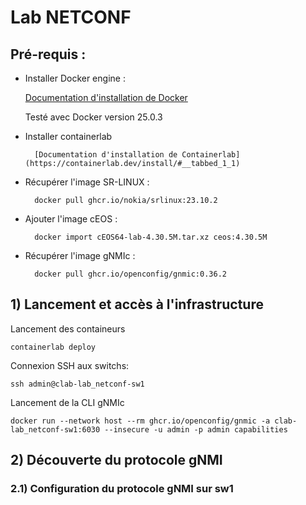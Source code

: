 # Lab NETCONF


## Pré-requis :

* Installer Docker engine :

    [Documentation d'installation de Docker](https://docs.docker.com/engine/install/ubuntu/)

    Testé avec Docker version 25.0.3

* Installer containerlab

        [Documentation d'installation de Containerlab](https://containerlab.dev/install/#__tabbed_1_1)

* Récupérer l'image SR-LINUX :

        docker pull ghcr.io/nokia/srlinux:23.10.2

* Ajouter l'image cEOS :

        docker import cEOS64-lab-4.30.5M.tar.xz ceos:4.30.5M

* Récupérer l'image gNMIc :

        docker pull ghcr.io/openconfig/gnmic:0.36.2

## 1) Lancement et accès à l'infrastructure

Lancement des containeurs

    containerlab deploy

Connexion SSH aux switchs:

    ssh admin@clab-lab_netconf-sw1

Lancement de la CLI gNMIc

    docker run --network host --rm ghcr.io/openconfig/gnmic -a clab-lab_netconf-sw1:6030 --insecure -u admin -p admin capabilities

## 2) Découverte du protocole gNMI

### 2.1) Configuration du protocole gNMI sur sw1
